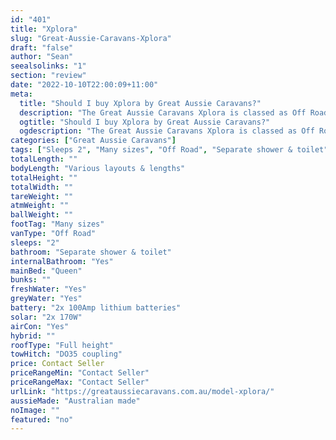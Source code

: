 ```yaml
---
id: "401"
title: "Xplora"
slug: "Great-Aussie-Caravans-Xplora"
draft: "false"
author: "Sean"
seealsolinks: "1"
section: "review"
date: "2022-10-10T22:00:09+11:00"
meta:
  title: "Should I buy Xplora by Great Aussie Caravans?"
  description: "The Great Aussie Caravans Xplora is classed as Off Road, and sleeps 2 people. It is Australian made and comes in at Many sizes. It generally has Separate shower & toilet."
  ogtitle: "Should I buy Xplora by Great Aussie Caravans?"
  ogdescription: "The Great Aussie Caravans Xplora is classed as Off Road, and sleeps 2 people. It is Australian made and comes in at Many sizes. It generally has Separate shower & toilet."
categories: ["Great Aussie Caravans"]
tags: ["Sleeps 2", "Many sizes", "Off Road", "Separate shower & toilet", "Full height", "Price Unknown", "Australian made"]
totalLength: ""
bodyLength: "Various layouts & lengths"
totalHeight: ""
totalWidth: ""
tareWeight: ""
atmWeight: ""
ballWeight: ""
footTag: "Many sizes"
vanType: "Off Road"
sleeps: "2"
bathroom: "Separate shower & toilet"
internalBathroom: "Yes"
mainBed: "Queen"
bunks: ""
freshWater: "Yes"
greyWater: "Yes"
battery: "2x 100Amp lithium batteries"
solar: "2x 170W"
airCon: "Yes"
hybrid: ""
roofType: "Full height"
towHitch: "DO35 coupling"
price: Contact Seller
priceRangeMin: "Contact Seller"
priceRangeMax: "Contact Seller"
urlLink: "https://greataussiecaravans.com.au/model-xplora/"
aussieMade: "Australian made"
noImage: ""
featured: "no"
---
```

